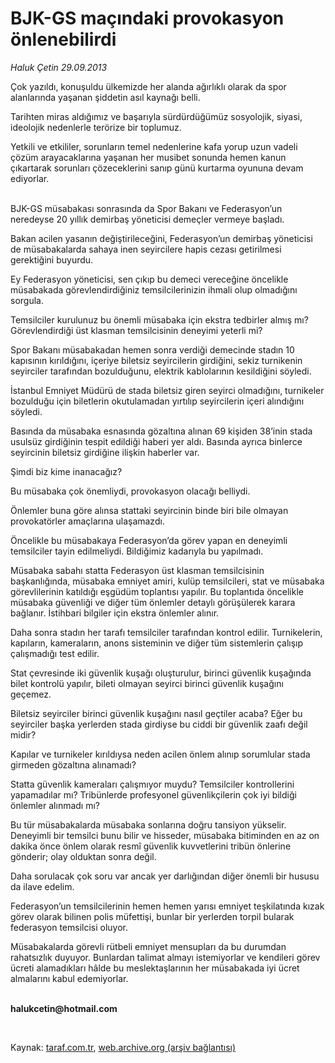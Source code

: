 # BJK-GS maçındaki provokasyon önlenebilirdi

*Haluk Çetin 29.09.2013*

<div class="yazi"><p>Çok yazıldı, konuşuldu ülkemizde her alanda ağırlıklı olarak da spor alanlarında yaşanan şiddetin asıl kaynağı belli.</p>
<p>Tarihten miras aldığımız ve başarıyla sürdürdüğümüz sosyolojik, siyasi, ideolojik nedenlerle terörize bir toplumuz.</p>
<p>Yetkili ve etkililer, sorunların temel nedenlerine kafa yorup uzun vadeli çözüm arayacaklarına yaşanan her musibet sonunda hemen kanun çıkartarak sorunları çözeceklerini sanıp günü kurtarma oyununa devam ediyorlar.</p>
<p> <br/>BJK-GS müsabakası sonrasında da Spor Bakanı ve Federasyon’un neredeyse 20 yıllık demirbaş yöneticisi demeçler vermeye başladı.</p>
<p>Bakan acilen yasanın değiştirileceğini, Federasyon’un demirbaş yöneticisi de müsabakalarda sahaya inen seyircilere hapis cezası getirilmesi gerektiğini buyurdu.</p>
<p>Ey Federasyon yöneticisi, sen çıkıp bu demeci vereceğine öncelikle müsabakada görevlendirdiğiniz temsilcilerinizin ihmali olup olmadığını sorgula.</p>
<p>Temsilciler kurulunuz bu önemli müsabaka için ekstra tedbirler almış mı? Görevlendirdiği üst klasman temsilcisinin deneyimi yeterli mi?</p>
<p>Spor Bakanı müsabakadan hemen sonra verdiği demecinde stadın 10 kapısının kırıldığını, içeriye biletsiz seyircilerin girdiğini, sekiz turnikenin seyirciler tarafından bozulduğunu, elektrik kablolarının kesildiğini söyledi.</p>
<p>İstanbul Emniyet Müdürü de stada biletsiz giren seyirci olmadığını, turnikeler bozulduğu için biletlerin okutulamadan yırtılıp seyircilerin içeri alındığını söyledi.</p>
<p>Basında da müsabaka esnasında gözaltına alınan 69 kişiden 38’inin stada usulsüz girdiğinin tespit edildiği haberi yer aldı. Basında ayrıca binlerce seyircinin biletsiz girdiğine ilişkin haberler var.</p>
<p>Şimdi biz kime inanacağız?</p>
<p>Bu müsabaka çok önemliydi, provokasyon olacağı belliydi.</p>
<p>Önlemler buna göre alınsa stattaki seyircinin binde biri bile olmayan provokatörler amaçlarına ulaşamazdı.</p>
<p>Öncelikle bu müsabakaya Federasyon’da görev yapan en deneyimli temsilciler tayin edilmeliydi. Bildiğimiz kadarıyla bu yapılmadı.</p>
<p>Müsabaka sabahı statta Federasyon üst klasman temsilcisinin başkanlığında, müsabaka emniyet amiri, kulüp temsilcileri, stat ve müsabaka görevlilerinin katıldığı eşgüdüm toplantısı yapılır. Bu toplantıda öncelikle müsabaka güvenliği ve diğer tüm önlemler detaylı görüşülerek karara bağlanır. İstihbari bilgiler için ekstra önlemler alınır.</p>
<p>Daha sonra stadın her tarafı temsilciler tarafından kontrol edilir. Turnikelerin, kapıların, kameraların, anons sisteminin ve diğer tüm sistemlerin çalışıp çalışmadığı test edilir.</p>
<p>Stat çevresinde iki güvenlik kuşağı oluşturulur, birinci güvenlik kuşağında bilet kontrolü yapılır, bileti olmayan seyirci birinci güvenlik kuşağını geçemez.</p>
<p>Biletsiz seyirciler birinci güvenlik kuşağını nasıl geçtiler acaba? Eğer bu seyirciler başka yerlerden stada girdiyse bu ciddi bir güvenlik zaafı değil midir?</p>
<p>Kapılar ve turnikeler kırıldıysa neden acilen önlem alınıp sorumlular stada girmeden gözaltına alınamadı?</p>
<p>Statta güvenlik kameraları çalışmıyor muydu? Temsilciler kontrollerini yapamadılar mı? Tribünlerde profesyonel güvenlikçilerin çok iyi bildiği önlemler alınmadı mı?</p>
<p>Bu tür müsabakalarda müsabaka sonlarına doğru tansiyon yükselir. Deneyimli bir temsilci bunu bilir ve hisseder, müsabaka bitiminden en az on dakika önce önlem olarak resmî güvenlik kuvvetlerini tribün önlerine gönderir; olay olduktan sonra değil.</p>
<p>Daha sorulacak çok soru var ancak yer darlığından diğer önemli bir hususu da ilave edelim.</p>
<p>Federasyon’un temsilcilerinin hemen hemen yarısı emniyet teşkilatında kızak görev olarak bilinen polis müfettişi, bunlar bir yerlerden torpil bularak federasyon temsilcisi oluyor.</p>
<p>Müsabakalarda görevli rütbeli emniyet mensupları da bu durumdan rahatsızlık duyuyor. Bunlardan talimat almayı istemiyorlar ve kendileri görev ücreti alamadıkları hâlde bu meslektaşlarının her müsabakada iyi ücret almalarını kabul edemiyorlar.</p><b>
<p><br/>halukcetin@hotmail.com</p>
<p></p></b> 
</div>

Kaynak: [taraf.com.tr](http://www.taraf.com.tr:80/haluk-cetin/makale-bjk-gs-macindaki-provokasyon-onlenebilirdi.htm), [web.archive.org (arşiv bağlantısı)](http://web.archive.org/web/20130930211907/http://www.taraf.com.tr:80/haluk-cetin/makale-bjk-gs-macindaki-provokasyon-onlenebilirdi.htm)
